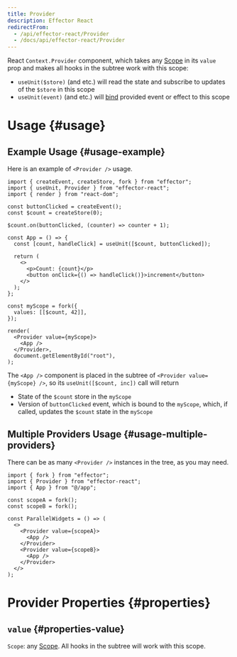 ```yaml
---
title: Provider
description: Effector React
redirectFrom:
  - /api/effector-react/Provider
  - /docs/api/effector-react/Provider
---
```


React `Context.Provider` component, which takes any [Scope](/en/api/effector/Scope) in its `value` prop and makes all hooks in the subtree work with this scope:

- `useUnit($store)` (and etc.) will read the state and subscribe to updates of the `$store` in this scope
- `useUnit(event)` (and etc.) will [bind](/en/api/effector/scopeBind) provided event or effect to this scope

# Usage {#usage}

## Example Usage {#usage-example}

Here is an example of `<Provider />` usage.

```tsx
import { createEvent, createStore, fork } from "effector";
import { useUnit, Provider } from "effector-react";
import { render } from "react-dom";

const buttonClicked = createEvent();
const $count = createStore(0);

$count.on(buttonClicked, (counter) => counter + 1);

const App = () => {
  const [count, handleClick] = useUnit([$count, buttonClicked]);

  return (
    <>
      <p>Count: {count}</p>
      <button onClick={() => handleClick()}>increment</button>
    </>
  );
};

const myScope = fork({
  values: [[$count, 42]],
});

render(
  <Provider value={myScope}>
    <App />
  </Provider>,
  document.getElementById("root"),
);
```

The `<App />` component is placed in the subtree of `<Provider value={myScope} />`, so its `useUnit([$count, inc])` call will return

- State of the `$count` store in the `myScope`
- Version of `buttonClicked` event, which is bound to the `myScope`, which, if called, updates the `$count` state in the `myScope`

## Multiple Providers Usage {#usage-multiple-providers}

There can be as many `<Provider />` instances in the tree, as you may need.

```tsx
import { fork } from "effector";
import { Provider } from "effector-react";
import { App } from "@/app";

const scopeA = fork();
const scopeB = fork();

const ParallelWidgets = () => (
  <>
    <Provider value={scopeA}>
      <App />
    </Provider>
    <Provider value={scopeB}>
      <App />
    </Provider>
  </>
);
```

# Provider Properties {#properties}

## `value` {#properties-value}

`Scope`: any [Scope](/en/api/effector/Scope). All hooks in the subtree will work with this scope.
